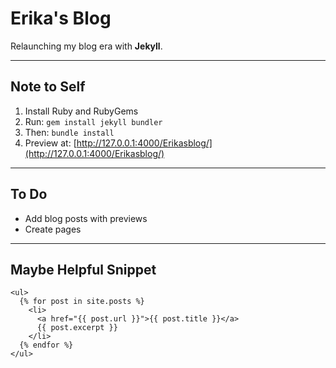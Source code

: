 # Erika's Blog

Relaunching my blog era with **Jekyll**.

---

## Note to Self

1. Install Ruby and RubyGems  
2. Run: `gem install jekyll bundler`  
3. Then: `bundle install`  
4. Preview at: [http://127.0.0.1:4000/Erikasblog/](http://127.0.0.1:4000/Erikasblog/)

---

## To Do

- Add blog posts with previews  
- Create pages  

---

## Maybe Helpful Snippet

```liquid
<ul>
  {% for post in site.posts %}
    <li>
      <a href="{{ post.url }}">{{ post.title }}</a>
      {{ post.excerpt }}
    </li>
  {% endfor %}
</ul>
